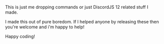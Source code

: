 This is just me dropping commands or just DiscordJS 12 related stuff I made. 

I made this out of pure boredom. If I helped anyone by releasing these then you're welcome and i'm happy to help!

Happy coding!
